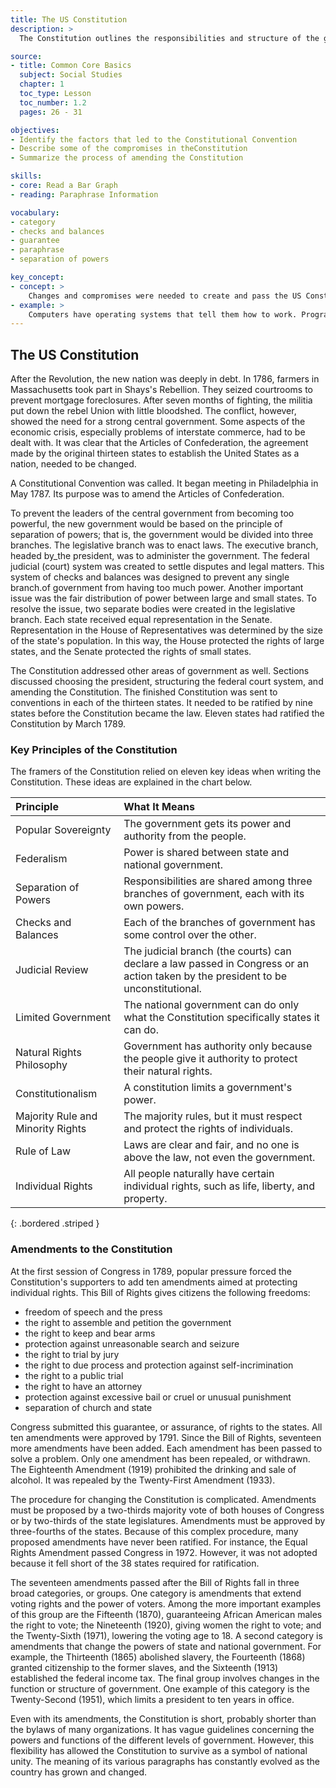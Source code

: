 ```yaml
---
title: The US Constitution
description: >
  The Constitution outlines the responsibilities and structure of the government. It also describes the rights of citizens. The Constitution can be changed, but changes have been made only a few times in more than two hundred years.

source:
- title: Common Core Basics
  subject: Social Studies
  chapter: 1
  toc_type: Lesson
  toc_number: 1.2
  pages: 26 - 31

objectives:
- Identify the factors that led to the Constitutional Convention
- Describe some of the compromises in theConstitution
- Summarize the process of amending the Constitution

skills:
- core: Read a Bar Graph
- reading: Paraphrase Information

vocabulary:
- category
- checks and balances
- guarantee
- paraphrase
- separation of powers

key_concept:
- concept: >
    Changes and compromises were needed to create and pass the US Constitution.
- example: >
    Computers have operating systems that tell them how to work. Programmers update the operating systems as they make improvements and see features that need to be changed. In a similar way, governments rely on operating systems. The United States tried one system that had several bugs in it. Then legislators made changes to the documents that defined the government. In this way, the system became more effective.
---
```

## The US Constitution

After the Revolution, the new nation was deeply in debt. In 1786, farmers in Massachusetts took part in Shays's Rebellion. They seized courtrooms to prevent mortgage foreclosures. After seven months of fighting, the militia put down the rebel Union with little bloodshed. The conflict, however, showed the need for a strong central government. Some aspects of the economic crisis, especially problems of interstate commerce, had to be dealt with. It was clear that the Articles of Confederation, the agreement made by the original thirteen states to establish the United States as a nation, needed to be changed.

A Constitutional Convention was called. It began meeting in Philadelphia in May 1787. Its purpose was to amend the Articles of Confederation.

To prevent the leaders of the central government from becoming too powerful, the new government would be based on the principle of separation of powers; that is, the government would be divided into three branches. The legislative branch was to enact laws. The executive branch, headed by_the president, was to administer the government. The federal judicial (court) system was created to settle disputes and legal matters. This system of checks and balances was designed to prevent any single branch.of government from having too much power. Another important issue was the fair distribution of power between large and small states. To resolve the issue, two separate bodies were created in the legislative branch. Each state received equal representation in the Senate. Representation in the House of Representatives was determined by the size of the state's population. In this way, the House protected the rights of large states, and the Senate protected the rights of small states.

The Constitution addressed other areas of government as well. Sections discussed choosing the president, structuring the federal court system, and amending the Constitution. The finished Constitution was sent to conventions in each of the thirteen states. It needed to be ratified by nine states before the Constitution became the law. Eleven states had ratified the Constitution by March 1789.

### Key Principles of the Constitution

The framers of the Constitution relied on eleven key ideas when writing the Constitution. These ideas are explained in the chart below.

| Principle | What It Means |
|:-|:-|
| Popular Sovereignty | The government gets its power and authority from the people. |
| Federalism | Power is shared between state and national government. |
| Separation of Powers | Responsibilities are shared among three branches of government, each with its own powers. |
| Checks and Balances | Each of the branches of government has some control over the other. |
| Judicial Review | The judicial branch (the courts) can declare a law passed in Congress or an action taken by the president to be unconstitutional. |
| Limited Government | The national government can do only what the Constitution specifically states it can do. |
| Natural Rights Philosophy | Government has authority only because the people give it authority to protect their natural rights. |
| Constitutionalism | A constitution limits a government's power. |
| Majority Rule and Minority Rights | The majority rules, but it must respect and protect the rights of individuals. |
| Rule of Law | Laws are clear and fair, and no one is above the law, not even the government. |
| Individual Rights | All people naturally have certain individual rights, such as life, liberty, and property. |
{: .bordered .striped }

### Amendments to the Constitution

At the first session of Congress in 1789, popular pressure forced the Constitution's supporters to add ten amendments aimed at protecting individual rights. This Bill of Rights gives citizens the following freedoms:

  * freedom of speech and the press
  * the right to assemble and petition the government
  * the right to keep and bear arms
  * protection against unreasonable search and seizure
  * the right to trial by jury  
  * the right to due process and protection against self-incrimination
  * the right to a public trial
  * the right to have an attorney
  * protection against excessive bail or cruel or unusual punishment
  * separation of church and state
  
Congress submitted this guarantee, or assurance, of rights to the states. All ten amendments were approved by 1791. Since the Bill of Rights, seventeen more amendments have been added. Each amendment has been passed to solve a problem. Only one amendment has been repealed, or withdrawn. The Eighteenth Amendment (1919) prohibited the drinking and sale of alcohol. It was repealed by the Twenty-First Amendment (1933).

The procedure for changing the Constitution is complicated. Amendments must be proposed by a two-thirds majority vote of both houses of Congress or by two-thirds of the state legislatures. Amendments must be approved by three-fourths of the states. Because of this complex procedure, many proposed amendments have never been ratified. For instance, the Equal Rights Amendment passed Congress in 1972. However, it was not adopted because it fell short of the 38 states required for ratification.

The seventeen amendments passed after the Bill of Rights fall in three broad categories, or groups. One category is amendments that extend voting rights and the power of voters. Among the more important examples of this group are the Fifteenth (1870), guaranteeing African American males the right to vote; the Nineteenth (1920), giving women the right to vote; and the Twenty-Sixth (1971), lowering the voting age to 18. A second category is amendments that change the powers of state and national government. For example, the Thirteenth (1865) abolished slavery, the Fourteenth (1868) granted citizenship to the former slaves, and the Sixteenth (1913) established the federal income tax. The final group involves changes in the function or structure of government. One example of this category is the Twenty-Second (1951), which limits a president to ten years in office.

Even with its amendments, the Constitution is short, probably shorter than the bylaws of many organizations. It has vague guidelines concerning the powers and functions of the different levels of government. However, this flexibility has allowed the Constitution to survive as a symbol of national unity. The meaning of its various paragraphs has constantly evolved as the country has grown and changed.